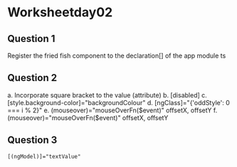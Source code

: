 # Worksheetday02


## Question 1
Register the fried fish component to the declaration[] of the app module ts

## Question 2
a. Incorporate square bracket to the value (attribute)
b. [disabled]
c. [style.background-color]="backgroundColour"
d. [ngClass]="{'oddStyle': 0 === i % 2}"
e. (mouseover)="mouseOverFn($event)"  offsetX, offsetY
f. (mouseover)="mouseOverFn($event)"  offsetX, offsetY

## Question 3

```
[(ngModel)]="textValue"
```
